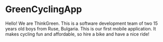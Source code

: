 # GreenCyclingApp
Hello! We are ThinkGreen. This is a software development team of two 15 years old boys from Ruse, Bulgaria. This is our first mobile application. It makes cycling fun and affordable, so hire a bike and have a nice ride!
